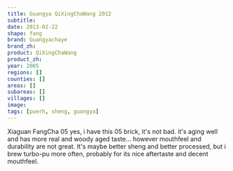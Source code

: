 ```yaml
---
title: Guangya QiXingChaWang 2012
subtitle: 
date: 2013-02-22
shape: fang
brand: Guangyachaye
brand_zh: 
product: QiXingChaWang
product_zh: 
year: 2005
regions: []
counties: []
areas: []
subareas: []
villages: []
image: 
tags: [puerh, sheng, guangya]
---
```

Xiaguan FangCha 05
yes, i have this 05 brick, it's not bad. it's aging well and has more real and woody aged taste... however mouthfeel and durability are not great. It's maybe better sheng and better processed, but i brew turbo-pu more often, probably for its nice aftertaste and decent mouthfeel.

